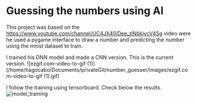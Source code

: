 # Guessing the numbers using AI

This project was based on the https://www.youtube.com/channel/UC4JX40jDee_tINbkjycV4Sg video were he used a pygame interface to draw a number and predicting the number using the mnist dataset to train. 

I trained his DNN model and made a CNN version. 
This is the current version. 
![ezgif.com-video-to-gif (1)](/home/tiagocabo/Documents/privateGit/number_guesser/images/ezgif.com-video-to-gif (1).gif)

I follow the training using tensorboard. Check below the results. 
![model_training](/home/tiagocabo/Documents/privateGit/number_guesser/images/model_training.png)
